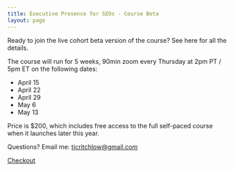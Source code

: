 ```yaml
---
title: Executive Presence for SEOs - Course Beta
layout: page
---
```


Ready to join the live cohort beta version of the course? See here for all the details.

The course will run for 5 weeks, 90min zoom every Thursday at 2pm PT / 5pm ET on the following dates:

- April 15
- April 22
- April 29
- May 6
- May 13

Price is $200, which includes free access to the full self-paced course when it launches later this year.

Questions? Email me: tjcritchlow@gmail.com

<!-- Load Stripe.js on your website. -->
<script src="https://js.stripe.com/v3"></script>

<!-- Create a button that your customers click to complete their purchase. Customize the styling to suit your branding. -->
<div class="ph3">
  
  <a id="checkout-button-price_1Ibss8L5622gsGmh54W16XLz" class="f6 link dim br3 ph3 pv2 mb2 dib white bg-seomba-red" href="#0">Checkout</a>
  
</div>


<div id="error-message"></div>

<script>
(function() {
var stripe = Stripe('pk_live_51IbsfsL5622gsGmhUlHqPNCa70Ac3I3l6pSeEenMhSzugJJGvXaVuD9U6rlgq1RVse1J4phWEGLGwIAoH8zSo2GL00kOBE7wRT');

var checkoutButton = document.getElementById('checkout-button-price_1Ibss8L5622gsGmh54W16XLz');
checkoutButton.addEventListener('click', function () {
/*
* When the customer clicks on the button, redirect
* them to Checkout.
*/
stripe.redirectToCheckout({
lineItems: [{price: 'price_1Ibss8L5622gsGmh54W16XLz', quantity: 1}],
mode: 'payment',
/*
* Do not rely on the redirect to the successUrl for fulfilling
* purchases, customers may not always reach the success_url after
* a successful payment.
* Instead use one of the strategies described in
* https://stripe.com/docs/payments/checkout/fulfill-orders
*/
successUrl: 'https://seomba.com/thankyou',
cancelUrl: 'https://seomba.com/canceled',
})
.then(function (result) {
if (result.error) {
/*
* If `redirectToCheckout` fails due to a browser or network
* error, display the localized error message to your customer.
*/
var displayError = document.getElementById('error-message');
displayError.textContent = result.error.message;
}
});
});
})();
</script>